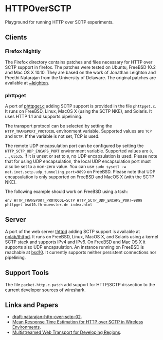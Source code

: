 # HTTPOverSCTP

Playground for running HTTP over SCTP experiments.

## Clients

### Firefox Nightly
The Firefox directory contains patches and files necessary for HTTP over SCTP support in firefox.
The patches were tested on Ubuntu, FreeBSD 10.2 and Mac OS X 10.10.
They are based on the work of Jonathan Leighton and Preethi Natarajan from the University of Delaware.
The original patches are available at [~leighton](https://www.eecis.udel.edu/~leighton/firefox.html).

### phttpget
A port of [phttpget.c](http://svnweb.freebsd.org/base/head/usr.sbin/portsnap/phttpget/phttpget.c)
adding SCTP support is provided in the file `phttpget.c`.
It runs on FreeBSD, Linux, MacOS X (using the SCTP NKE), and Solaris. It uses HTTP 1.1 and supports pipelining.

The transport protocol can be selected by setting the `HTTP_TRANSPORT_PROTOCOL` environment variable.
Supported values are `TCP` and `SCTP`. If the variable is not set, TCP is used.

The remote UDP encapsulation port can be configured by setting the `HTTP_SCTP_UDP_ENCAPS_PORT` environment
variable. Supported values are `0`, ..., `65535`. If it is unset or set to `0`, no UDP encapsulation
is used. Please note that for using UDP encapsulation, the local UDP encapsulation port must also be set
to a non-zero value. You can use `sudo sysctl -w net.inet.sctp.udp_tunneling_port=9899` on FreeBSD.
Please note that UDP encapsulation is only supported on FreeBSD and MacOS X (with the SCTP NKE).

The following example should work on FreeBSD using a tcsh:
```
env HTTP_TRANSPORT_PROTOCOL=SCTP HTTP_SCTP_UDP_ENCAPS_PORT=9899 phttpget bsd10.fh-muenster.de index.html
```

## Server

A port of the web server [thttpd](http://acme.com/software/thttpd/) adding SCTP support
is available at [nplab/thttpd](https://github.com/nplab/thttpd). It runs on FreeBSD,
Linux, MacOS X, and Solaris using a kernel SCTP stack and supports IPv4 and IPv6.
On FreeBSD and Mac OS X it supports also UDP encapsulation.
An instance running on FreeBSD is reachable at [bsd10](http://bsd10.fh-muenster.de).
It currently supports neither persistent connections nor pipelining.

## Support Tools

The file `packet-http.c.patch` add support for HTTP/SCTP dissection to the current developer
sources of wireshark.

## Links and Papers

* [draft-natarajan-http-over-sctp-02](https://tools.ietf.org/html/draft-natarajan-http-over-sctp-02).
* [Mean Response Time Estimation for HTTP over SCTP in Wireless Environments](http://cs.ou.edu/~netlab/Pub/HTTP-over-SCTP-ICC06.pdf).
* [Multistreamed Web Transport for Developing Regions](http://www.dritte.org/nsdr08/files/papers/s4p2.pdf).

